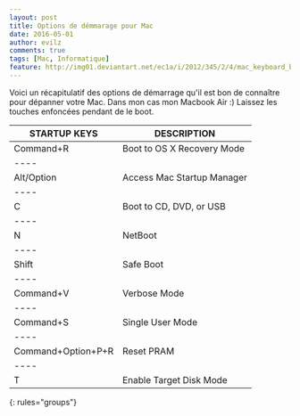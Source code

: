 ```yaml
---
layout: post
title: Options de démmarage pour Mac
date: 2016-05-01
author: evilz
comments: true
tags: [Mac, Informatique]
feature: http://img01.deviantart.net/ec1a/i/2012/345/2/4/mac_keyboard_by_dark_aberration-d5i7cra.jpg
---
```


Voici un récapitulatif des options de démarrage qu'il est bon de connaître pour dépanner votre Mac. Dans mon cas mon Macbook Air :)
Laissez les touches enfoncées pendant de le boot.

| STARTUP KEYS	| DESCRIPTION|
|---------------|------------|
| Command+R	| Boot to OS X Recovery Mode|
|----
| Alt/Option	| Access Mac Startup Manager|
|----
| C	| Boot to CD, DVD, or USB|
|----
| N	| NetBoot|
|----
| Shift	| Safe Boot|
|----
| Command+V	| Verbose Mode|
|----
| Command+S	| Single User Mode|
|----
| Command+Option+P+R	| Reset PRAM|
|----
| T	| Enable Target Disk Mode|
{: rules="groups"}
